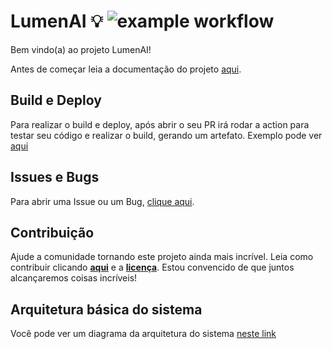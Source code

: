 # LumenAI 💡 ![example workflow](https://github.com/SamuelMolling/projeto-integrado/actions/workflows/go.yml/badge.svg)

Bem vindo(a) ao projeto LumenAI!

Antes de começar leia a documentação do projeto [aqui](https://github.com/samuelmolling/projeto-integrado/tree/main/docs/trab2_doc_projeto.html).

## Build e Deploy

Para realizar o build e deploy, após abrir o seu PR irá rodar a action para testar seu código e realizar o build, gerando um artefato. Exemplo pode ver [aqui](https://github.com/SamuelMolling/projeto-integrado/actions/runs/7040459590/job/19161414121)

## Issues e Bugs

Para abrir uma Issue ou um Bug, [clique aqui](https://github.com/samuelmolling/projeto-integrado/issues/new).

## Contribuição

Ajude a comunidade tornando este projeto ainda mais incrível. Leia como contribuir clicando **[aqui](https://github.com/samuelmolling/projeto-integrado/tree/main/CONTRIBUTING.md)** e a **[licença](https://github.com/samuelmolling/projeto-integrado/tree/main/LICENSE.md)**. Estou convencido de que juntos alcançaremos coisas incríveis!

## Arquitetura básica do sistema

Você pode ver um diagrama da arquitetura do sistema [neste link](https://github.com/samuelmolling/projeto-integrado/tree/main/docs/images/aws_iot.png)
